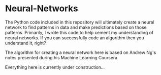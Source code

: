 Neural-Networks
===============

The Python code included in this repository will ultimately create a neural network to find patterns in data and make predictions based on those patterns. Primarily, I wrote this code to help cement my understanding of neural networks. If you can successfully code an algorithm then you understand it, right? 

The algorithm for creating a neural network here is based on Andrew Ng's notes presented during his Machine Learning Coursera.

Everything here is currently under construction...
